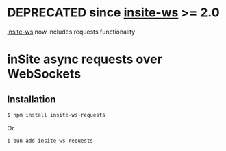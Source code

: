 # DEPRECATED since [insite-ws](https://github.com/nesvet/insite-ws) >= 2.0
[insite-ws](https://github.com/nesvet/insite-ws) now includes requests functionality

# inSite async requests over WebSockets

## Installation

```sh
$ npm install insite-ws-requests
```

Or

```sh
$ bun add insite-ws-requests
```
